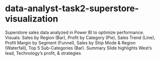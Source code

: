 # data-analyst-task2-superstore-visualization
Superstore sales data analyzed in Power BI to optimize performance. Visuals: Sales by Region (Bar), Profit by Category (Pie), Sales Trend (Line), Profit Margin by Segment (Funnel), Sales by Ship Mode &amp; Region (Waterfall), Top 5 Sub-Categories (Bar). Summary Slide highlights West’s lead, Technology’s profit, &amp; strategies
